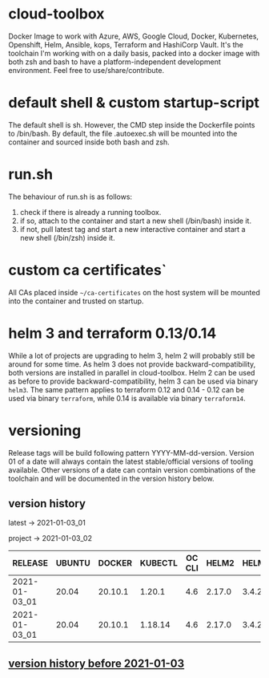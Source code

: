 # cloud-toolbox
Docker Image to work with Azure, AWS, Google Cloud, Docker, Kubernetes, Openshift, Helm, Ansible, kops, Terraform and HashiCorp Vault.
It's the toolchain I'm working with on a daily basis, packed into a docker image with both zsh and bash to have a
platform-independent development environment.
Feel free to use/share/contribute.

# default shell & custom startup-script
The default shell is sh.
However, the CMD step inside the Dockerfile points to /bin/bash.
By default, the file .autoexec.sh will be mounted into the container and sourced inside both bash and zsh.

# run.sh
The behaviour of run.sh is as follows:
1. check if there is already a running toolbox.
1. if so, attach to the container and start a new shell (/bin/bash) inside it.
1. if not, pull latest tag and start a new interactive container and start a new shell (/bin/zsh) inside it.

# custom ca certificates`
All CAs placed inside ```~/ca-certificates``` on the host system will be mounted into the container and trusted on startup.

# helm 3 and terraform 0.13/0.14
While a lot of projects are upgrading to helm 3, helm 2 will probably still be around for some time.
As helm 3 does not provide backward-compatibility, both versions are installed in parallel in cloud-toolbox.
Helm 2 can be used as before to provide backward-compatibility, helm 3 can be used via binary `helm3`.
The same pattern applies to terraform 0.12 and 0.14 - 0.12 can be used via binary `terraform`, while 0.14 is available via binary `terraform14`.

# versioning
Release tags will be build following pattern YYYY-MM-dd-version.
Version 01 of a date will always contain the latest stable/official versions of tooling available.
Other versions of a date can contain version combinations of the toolchain and will be documented in the version history
below.

## version history
latest -> 2021-01-03_01

project -> 2021-01-03_02


| RELEASE       | UBUNTU | DOCKER   | KUBECTL  | OC CLI | HELM2    | HELM3   | TERRAFORM | TERRAFORM14 | AWS CLI  | AZ CLI | GCLOUD SDK | ANSIBLE | JINJA2 | OPENSSH | CRICTL | VAULT |
|---------------|--------|----------|----------|--------|----------|---------|-----------|-------------|----------|--------|------------|---------|--------|---------|--------|-------|
| 2021-01-03_01 | 20.04  | 20.10.1 | 1.20.1   | 4.6    | 2.17.0   | 3.4.2   | 0.12.29   | 0.14.3      | 1.18.207 | 2.17.0 | 321.0.0    | 2.10.4  | 2.11.2 | 8.4p1   | 1.19.0 | 1.6.1 |
| 2021-01-03_01 | 20.04  | 20.10.1 | 1.18.14  | 4.6    | 2.17.0   | 3.4.2   | 0.12.29   | 0.14.3      | 1.18.207 | 2.17.0 | 321.0.0    | 2.10.4  | 2.11.2 | 8.4p1   | 1.19.0 | 1.6.1 |

## [ version history before 2021-01-03](https://github.com/ksandermann/cloud-toolbox/blob/master/docs/version_history.md)
